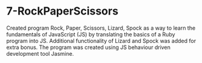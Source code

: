 7-RockPaperScissors
===================

Created program Rock, Paper, Scissors, Lizard, Spock as a way to learn the fundamentals of JavaScript (JS) by 
translating the basics of a Ruby program into JS. Additional functionality of Lizard and Spock was added for extra
bonus. The program was created using JS behaviour driven development tool Jasmine.
